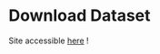# Download Dataset

Site accessible <a href="https://syabz03.github.io/test_dataset_page/">here</a> !
